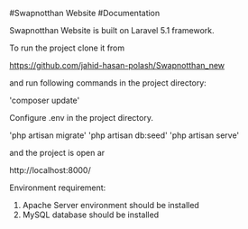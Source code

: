 #Swapnotthan Website
#Documentation

Swapnotthan Website is built on Laravel 5.1 framework.

To run the project clone it from

https://github.com/jahid-hasan-polash/Swapnotthan_new 

and run following commands in the project directory:

'composer update' 

Configure .env in the project directory.

'php artisan migrate'
'php artisan db:seed'
'php artisan serve'

and the project is open ar 

http://localhost:8000/

Environment requirement:
1. Apache Server environment should be installed
2. MySQL database should be installed
